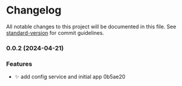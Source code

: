 # Changelog

All notable changes to this project will be documented in this file. See [standard-version](https://github.com/conventional-changelog/standard-version) for commit guidelines.

### 0.0.2 (2024-04-21)


### Features

* :sparkles: add config service and initial app 0b5ae20
